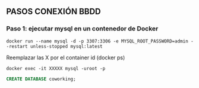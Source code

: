 ## PASOS CONEXIÓN BBDD 
### Paso 1: ejecutar mysql en un contenedor de Docker
```shell 
docker run --name mysql -d -p 3307:3306 -e MYSQL_ROOT_PASSWORD=admin --restart unless-stopped mysql:latest
```
Reemplazar las X por el container id (docker ps)
```shell 
docker exec -it XXXXX mysql -uroot -p 
```

```sql
CREATE DATABASE coworking;
```